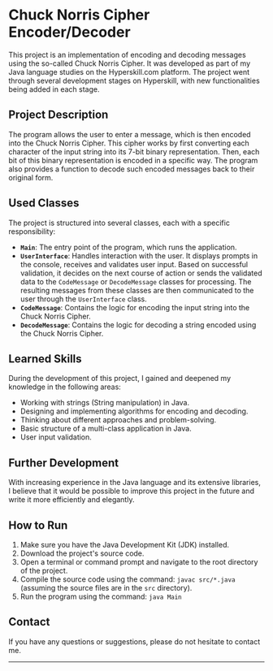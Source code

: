 # Chuck Norris Cipher Encoder/Decoder

This project is an implementation of encoding and decoding messages using the so-called Chuck Norris Cipher. It was developed as part of my Java language studies on the Hyperskill.com platform. The project went through several development stages on Hyperskill, with new functionalities being added in each stage.

## Project Description

The program allows the user to enter a message, which is then encoded into the Chuck Norris Cipher. This cipher works by first converting each character of the input string into its 7-bit binary representation. Then, each bit of this binary representation is encoded in a specific way. The program also provides a function to decode such encoded messages back to their original form.

## Used Classes

The project is structured into several classes, each with a specific responsibility:

-   **`Main`**: The entry point of the program, which runs the application.
-   **`UserInterface`**: Handles interaction with the user. It displays prompts in the console, receives and validates user input. Based on successful validation, it decides on the next course of action or sends the validated data to the `CodeMessage` or `DecodeMessage` classes for processing. The resulting messages from these classes are then communicated to the user through the `UserInterface` class.
-   **`CodeMessage`**: Contains the logic for encoding the input string into the Chuck Norris Cipher.
-   **`DecodeMessage`**: Contains the logic for decoding a string encoded using the Chuck Norris Cipher.

## Learned Skills

During the development of this project, I gained and deepened my knowledge in the following areas:

-   Working with strings (String manipulation) in Java.
-   Designing and implementing algorithms for encoding and decoding.
-   Thinking about different approaches and problem-solving.
-   Basic structure of a multi-class application in Java.
-   User input validation.

## Further Development

With increasing experience in the Java language and its extensive libraries, I believe that it would be possible to improve this project in the future and write it more efficiently and elegantly.

## How to Run

1.  Make sure you have the Java Development Kit (JDK) installed.
2.  Download the project's source code.
3.  Open a terminal or command prompt and navigate to the root directory of the project.
4.  Compile the source code using the command: `javac src/*.java` (assuming the source files are in the `src` directory).
5.  Run the program using the command: `java Main`

## Contact

If you have any questions or suggestions, please do not hesitate to contact me.

---
